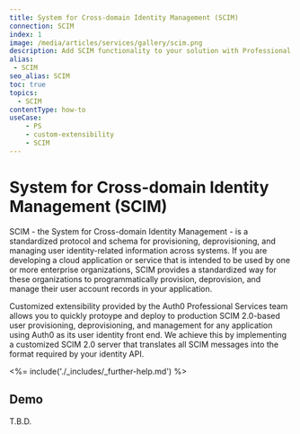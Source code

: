 ```yaml
---
title: System for Cross-domain Identity Management (SCIM)
connection: SCIM
index: 1
image: /media/articles/services/gallery/scim.png
description: Add SCIM functionality to your solution with Professional Services custom extensibility.
alias:
 - SCIM
seo_alias: SCIM
toc: true
topics:
  - SCIM
contentType: how-to
useCase:
    - PS
    - custom-extensibility
    - SCIM
---
```

# System for Cross-domain Identity Management (SCIM)

SCIM - the System for Cross-domain Identity Management - is a standardized protocol and schema for provisioning, deprovisioning, and managing user identity-related information across systems. If you are developing a cloud application or service that is intended to be used by one or more enterprise organizations, SCIM provides a standardized way for these organizations to programmatically provision, deprovision, and manage their user account records in your application. 

Customized extensibility provided by the Auth0 Professional Services team allows you to quickly protoype and deploy to production SCIM 2.0-based user provisioning, deprovisioning, and management for any application using Auth0 as its user identity front end. We achieve this by implementing a customized SCIM 2.0 server that translates all SCIM messages into the format required by your identity API.

<%= include('./_includes/_further-help.md') %>

## Demo

T.B.D.
